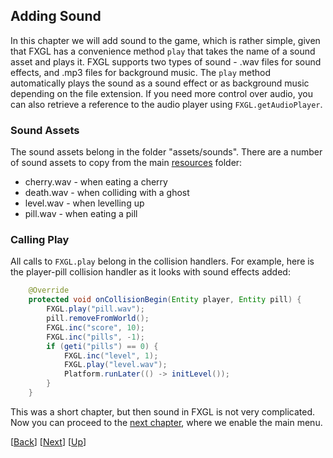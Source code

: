 ## Adding Sound

In this chapter we will add sound to the game, which is rather simple, given that FXGL
has a convenience method `play` that takes the name of a sound asset and plays it. FXGL
supports two types of sound - .wav files for sound effects, and .mp3 files for background
music. The `play` method automatically plays the sound as a sound effect or as background 
music depending on the file extension. If you need more control over audio, you can also
retrieve a reference to the audio player using `FXGL.getAudioPlayer`.


### Sound Assets

The sound assets belong in the folder "assets/sounds". There are a number of sound assets
to copy from the main [resources](../reources) folder:

* cherry.wav - when eating a cherry
* death.wav - when colliding with a ghost
* level.wav - when levelling up
* pill.wav - when eating a pill


### Calling Play

All calls to `FXGL.play` belong in the collision handlers. For example, here is the 
player-pill collision handler as it looks with sound effects added:

```java
    @Override
    protected void onCollisionBegin(Entity player, Entity pill) {
        FXGL.play("pill.wav");
        pill.removeFromWorld();
        FXGL.inc("score", 10);
        FXGL.inc("pills", -1);
        if (geti("pills") == 0) {
            FXGL.inc("level", 1);
            FXGL.play("level.wav");
            Platform.runLater(() -> initLevel());
        }
    }
```

This was a short chapter, but then sound in FXGL is not very complicated. Now you can
proceed to the [next chapter](../09-chapter-9/README.md), where we enable the main menu.

[[Back](../07-chapter-7/README.md)]
[[Next](../09-chapter-9/README.md)]
[[Up](../README.md)]
